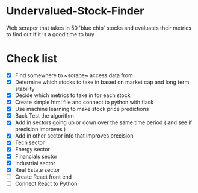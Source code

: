 # Undervalued-Stock-Finder
Web scraper that takes in 50 'blue chip' stocks and evaluates their metrics to find out if it is a good time to buy


# Check list
- [x] Find somewhere to ~scrape~ access data from 
- [x] Determine which stocks to take in based on market cap and long term stability
- [x] Decide which metrics to take in for each stock
- [x] Create simple html file and connect to python with flask
- [x] Use machine learning to make stock price predictions
- [x] Back Test the algorithm
- [x] Add in sectors going up or down over the same time period ( and see if precision improves )
- [x] Add in other sector info that improves precision
- [x] Tech sector
- [x] Energy sector
- [x] Financials sector
- [x] Industrial sector
- [x] Real Estate sector
- [ ] Create React front end
- [ ] Connect React to Python
